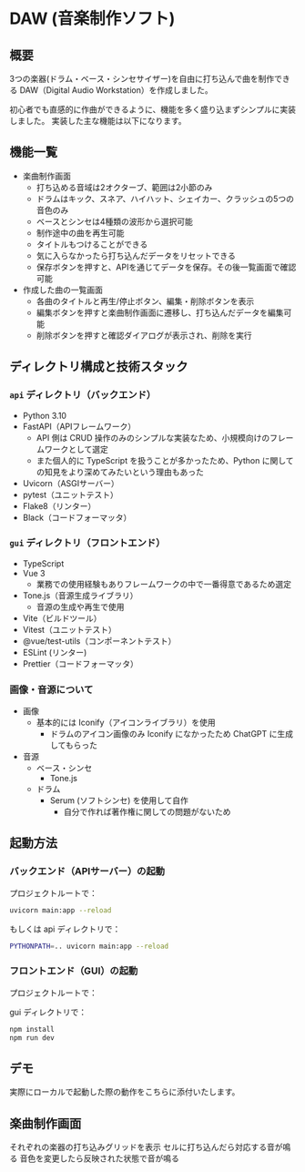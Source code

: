 # DAW (音楽制作ソフト)

## 概要
3つの楽器(ドラム・ベース・シンセサイザー)を自由に打ち込んで曲を制作できる DAW（Digital Audio Workstation）を作成しました。

初心者でも直感的に作曲ができるように、機能を多く盛り込まずシンプルに実装しました。
実装した主な機能は以下になります。

## 機能一覧
- 楽曲制作画面
  - 打ち込める音域は2オクターブ、範囲は2小節のみ
  - ドラムはキック、スネア、ハイハット、シェイカー、クラッシュの5つの音色のみ
  - ベースとシンセは4種類の波形から選択可能
  - 制作途中の曲を再生可能
  - タイトルもつけることができる
  - 気に入らなかったら打ち込んだデータをリセットできる
  - 保存ボタンを押すと、APIを通じてデータを保存。その後一覧画面で確認可能
- 作成した曲の一覧画面
  - 各曲のタイトルと再生/停止ボタン、編集・削除ボタンを表示
  - 編集ボタンを押すと楽曲制作画面に遷移し、打ち込んだデータを編集可能
  - 削除ボタンを押すと確認ダイアログが表示され、削除を実行

## ディレクトリ構成と技術スタック

### `api` ディレクトリ（バックエンド）

- Python 3.10
- FastAPI（APIフレームワーク）
  - API 側は CRUD 操作のみのシンプルな実装なため、小規模向けのフレームワークとして選定
  - また個人的に TypeScript を扱うことが多かったため、Python に関しての知見をより深めてみたいという理由もあった
- Uvicorn（ASGIサーバー）
- pytest（ユニットテスト）
- Flake8（リンター）
- Black（コードフォーマッタ）

### `gui` ディレクトリ（フロントエンド）
- TypeScript
- Vue 3
  - 業務での使用経験もありフレームワークの中で一番得意であるため選定
- Tone.js（音源生成ライブラリ）
  - 音源の生成や再生で使用
- Vite（ビルドツール）
- Vitest（ユニットテスト）
- @vue/test-utils（コンポーネントテスト）
- ESLint (リンター)
- Prettier（コードフォーマッタ）

### 画像・音源について
- 画像
  - 基本的には Iconify（アイコンライブラリ）を使用
    - ドラムのアイコン画像のみ Iconify になかったため ChatGPT に生成してもらった
- 音源
  - ベース・シンセ
    - Tone.js
  - ドラム
    - Serum (ソフトシンセ) を使用して自作
      - 自分で作れば著作権に関しての問題がないため

## 起動方法

### バックエンド（APIサーバー）の起動

プロジェクトルートで：

```bash
uvicorn main:app --reload
```
もしくは api ディレクトリで：
```bash
PYTHONPATH=.. uvicorn main:app --reload
```

### フロントエンド（GUI）の起動
プロジェクトルートで：

gui ディレクトリで：

```bash
npm install
npm run dev
```

## デモ
実際にローカルで起動した際の動作をこちらに添付いたします。

## 楽曲制作画面
それぞれの楽器の打ち込みグリッドを表示
セルに打ち込んだら対応する音が鳴る
音色を変更したら反映された状態で音が鳴る